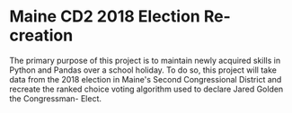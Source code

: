 # Maine CD2 2018 Election Re-creation

The primary purpose of this project is to maintain newly acquired skills in
Python and Pandas over a school holiday. To do so, this project will take data
from the 2018 election in Maine's Second Congressional District and recreate
the ranked choice voting algorithm used to declare Jared Golden the Congressman-
Elect.